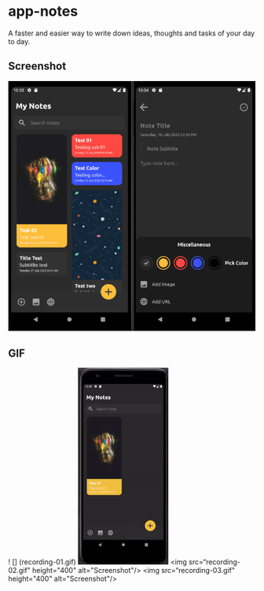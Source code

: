 # app-notes
A faster and easier way to write down ideas, thoughts and tasks of your day to day.

## Screenshot
![Preview-Screens](app-screen.png)

## GIF
! [] (recording-01.gif)
<img src="recording-01.gif" height="400" alt="Screenshot"/> <img src=“recording-02.gif" height="400" alt="Screenshot"/> <img src=“recording-03.gif" height="400" alt="Screenshot"/>
